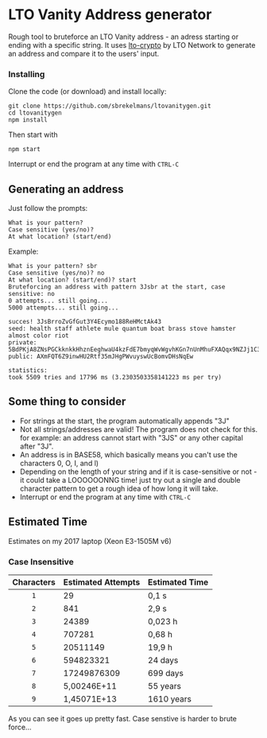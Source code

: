 # LTO Vanity Address generator

Rough tool to bruteforce an LTO Vanity address - an adress starting or ending with a specific string.
It uses [lto-crypto](https://github.com/ltonetwork/lto-crypto) by LTO Network to generate an address and compare it to the users' input.

### Installing

Clone the code (or download) and install locally:

```console
git clone https://github.com/sbrekelmans/ltovanitygen.git
cd ltovanitygen
npm install
```

Then start with

```console
npm start
```
Interrupt or end the program at any time with  `CTRL-C`

## Generating an address

Just follow the prompts:
```console
What is your pattern?
Case sensitive (yes/no)?
At what location? (start/end)
```

Example:

```console
What is your pattern? sbr
Case sensitive (yes/no)? no
At what location? (start/end)? start
Bruteforcing an address with pattern 3Jsbr at the start, case sensitive: no
0 attempts... still going...
5000 attempts... still going...

succes! 3JsBrroZvGfGut3Y4Ecymo188ReHMctAk43
seed: health staff athlete mule quantum boat brass stove hamster almost color riot
private: 5BdPKjA8ZNsPGCkknkkHhznEeghwaU4kzFdE7bmyqWvWgvhKGn7nUnMhuFXAQqx9NZJj1C3yDbHkjWvmd9RmdmAw
public: AXmFQT6Z9inwHU2Rtf35mJHgPWvuyswUcBomvDHsNqEw

statistics:
took 5509 tries and 17796 ms (3.2303503358141223 ms per try)
```
## Some thing to consider

- For strings at the start, the program automatically appends "3J"
- Not all strings/addresses are valid! The program does not check for this. for example: an address cannot start with "3JS" or any other capital after "3J".
- An address is in BASE58, which basically means you can't use the characters 0, O, I, and l)
- Depending on the length of your string and if it is case-sensitive or not - it could take a LOOOOOONNG time! just try out a single and double character pattern to get a rough idea of how long it will take.
- Interrupt or end the program at any time with  `CTRL-C`

## Estimated Time
Estimates on my 2017 laptop (Xeon E3-1505M v6)

### Case Insensitive
| Characters | Estimated Attempts | Estimated Time |
| :---: | :--- |:--- |
| `1` | 29 | 0,1 s |
| `2` | 841 | 2,9 s |
| `3` | 24389 | 0,023 h |
| `4` | 707281 | 0,68 h |
| `5` | 20511149 | 19,9 h |
| `6` | 594823321 | 24 days |
| `7` | 17249876309 | 699 days |
| `8` | 5,00246E+11 | 55 years |
| `9` | 1,45071E+13 | 1610 years |

As you can see it goes up pretty fast. Case senstive is harder to brute force...


